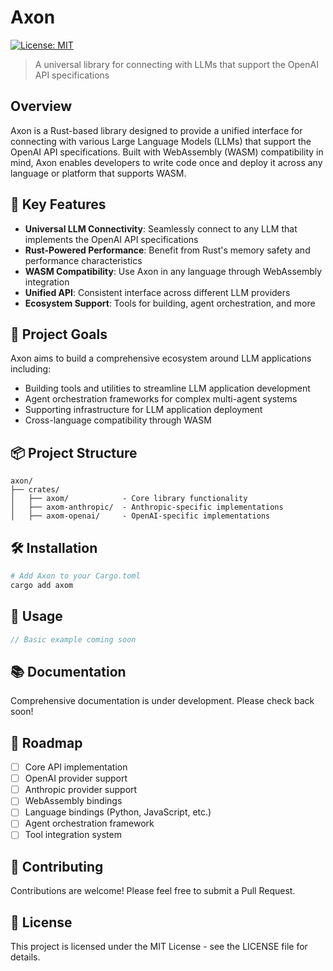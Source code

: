 # Axon

[![License: MIT](https://img.shields.io/badge/License-MIT-yellow.svg)](https://opensource.org/licenses/MIT)

> A universal library for connecting with LLMs that support the OpenAI API specifications

## Overview

Axon is a Rust-based library designed to provide a unified interface for connecting with various Large Language Models (LLMs) that support the OpenAI API specifications. Built with WebAssembly (WASM) compatibility in mind, Axon enables developers to write code once and deploy it across any language or platform that supports WASM.

## 🌟 Key Features

- **Universal LLM Connectivity**: Seamlessly connect to any LLM that implements the OpenAI API specifications
- **Rust-Powered Performance**: Benefit from Rust's memory safety and performance characteristics
- **WASM Compatibility**: Use Axon in any language through WebAssembly integration
- **Unified API**: Consistent interface across different LLM providers
- **Ecosystem Support**: Tools for building, agent orchestration, and more

## 🚀 Project Goals

Axon aims to build a comprehensive ecosystem around LLM applications including:

- Building tools and utilities to streamline LLM application development
- Agent orchestration frameworks for complex multi-agent systems
- Supporting infrastructure for LLM application deployment
- Cross-language compatibility through WASM

## 📦 Project Structure

```
axon/
├── crates/
│   ├── axom/            - Core library functionality
│   ├── axom-anthropic/  - Anthropic-specific implementations
│   ├── axom-openai/     - OpenAI-specific implementations
```

## 🛠️ Installation

```bash
# Add Axon to your Cargo.toml
cargo add axom
```

## 🧰 Usage

```rust
// Basic example coming soon
```

## 📚 Documentation

Comprehensive documentation is under development. Please check back soon!

## 🔄 Roadmap

- [ ] Core API implementation
- [ ] OpenAI provider support
- [ ] Anthropic provider support
- [ ] WebAssembly bindings
- [ ] Language bindings (Python, JavaScript, etc.)
- [ ] Agent orchestration framework
- [ ] Tool integration system

## 🤝 Contributing

Contributions are welcome! Please feel free to submit a Pull Request.

## 📄 License

This project is licensed under the MIT License - see the LICENSE file for details. 